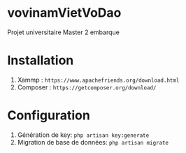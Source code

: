 
# vovinamVietVoDao

Projet universitaire Master 2 embarque 


# Installation

 1. Xammp : `https://www.apachefriends.org/download.html`
 2. Composer : `https://getcomposer.org/download/`

# Configuration

1. Génération de key:  `php artisan key:generate`
2. Migration de base de données: `php artisan migrate`
